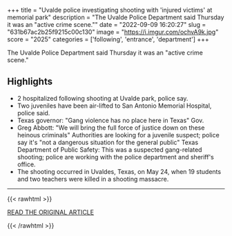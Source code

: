 +++
title = "Uvalde police investigating shooting with 'injured victims' at memorial park"
description = "The Uvalde Police Department said Thursday it was an \"active crime scene.\""
date = "2022-09-09 16:20:27"
slug = "631b67ac2b25f9215c00c130"
image = "https://i.imgur.com/ochvA9k.jpg"
score = "2025"
categories = ['following', 'entrance', 'department']
+++

The Uvalde Police Department said Thursday it was an \"active crime scene.\"

## Highlights

- 2 hospitalized following shooting at Uvalde park, police say.
- Two juveniles have been air-lifted to San Antonio Memorial Hospital, police said.
- Texas governor: "Gang violence has no place here in Texas" Gov.
- Greg Abbott: "We will bring the full force of justice down on these heinous criminals" Authorities are looking for a juvenile suspect; police say it's "not a dangerous situation for the general public" Texas Department of Public Safety: This was a suspected gang-related shooting; police are working with the police department and sheriff's office.
- The shooting occurred in Uvaldes, Texas, on May 24, when 19 students and two teachers were killed in a shooting massacre.

---

{{< rawhtml >}}
  <p class="article-category">
    <a target="_blank" href="https://abc13.com/uvalde-police-investigating-shooting-with-injured-victims-at-memo/12214000/">READ THE ORIGINAL ARTICLE</a>
  </p>
{{< /rawhtml >}}
